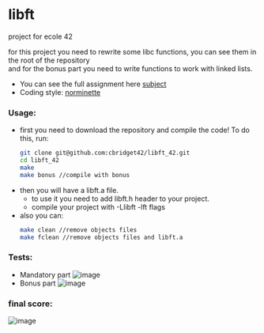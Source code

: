 # libft
project for ecole 42

for this project you need to rewrite some libc functions, you can see them in the root of the repository  
and for the bonus part you need to write functions to work with linked lists.  
  
* You can see the full assignment here [subject](https://github.com/cbridget42/libft_42/blob/main/subject/en.subject.pdf)
* Coding style: [norminette](https://github.com/cbridget42/libft_42/blob/main/subject/en.norm.pdf)
  
### Usage:
* first you need to download the repository and compile the code! To do this, run:
	```bash
	git clone git@github.com:cbridget42/libft_42.git
	cd libft_42
	make
	make bonus //compile with bonus
	```
* then you will have a libft.a file.
	+ to use it you need to add libft.h header to your project.
	+ compile your project with -Llibft -lft flags
* also you can:
	```bash
	make clean //remove objects files
	make fclean //remove objects files and libft.a
	```
  
### Tests:
* Mandatory part
![image](https://github.com/cbridget42/libft_42/blob/main/images/Screen%20Shot%202022-09-15%20at%204.35.55%20PM.png)
* Bonus part
![image](https://github.com/cbridget42/libft_42/blob/main/images/Screen%20Shot%202022-09-15%20at%204.39.45%20PM.png)
  
### final score:
![image](https://github.com/cbridget42/libft_42/blob/main/images/Screen%20Shot%202022-09-15%20at%204.43.23%20PM.png)
  
